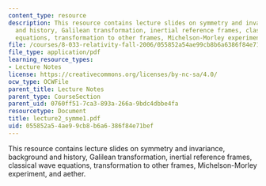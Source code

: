 ```yaml
---
content_type: resource
description: This resource contains lecture slides on symmetry and invariance, background
  and history, Galilean transformation, inertial reference frames, classical wave
  equations, transformation to other frames, Michelson-Morley experiment, and aether.
file: /courses/8-033-relativity-fall-2006/055852a54ae99cb8b6a6386f84e71bef_lecture2_symme1.pdf
file_type: application/pdf
learning_resource_types:
- Lecture Notes
license: https://creativecommons.org/licenses/by-nc-sa/4.0/
ocw_type: OCWFile
parent_title: Lecture Notes
parent_type: CourseSection
parent_uid: 0760ff51-7ca3-893a-266a-9bdc4dbbe4fa
resourcetype: Document
title: lecture2_symme1.pdf
uid: 055852a5-4ae9-9cb8-b6a6-386f84e71bef
---
```

This resource contains lecture slides on symmetry and invariance, background and history, Galilean transformation, inertial reference frames, classical wave equations, transformation to other frames, Michelson-Morley experiment, and aether.
